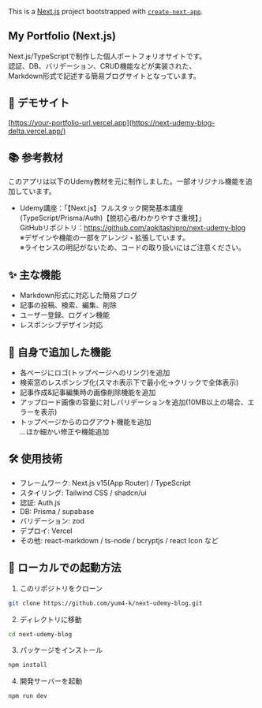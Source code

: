 This is a [Next.js](https://nextjs.org) project bootstrapped with [`create-next-app`](https://nextjs.org/docs/app/api-reference/cli/create-next-app).

## My Portfolio (Next.js)
Next.js/TypeScriptで制作した個人ポートフォリオサイトです。  
認証、DB、バリデーション、CRUD機能などが実装された、  
Markdown形式で記述する簡易ブログサイトとなっています。

## 🔗 デモサイト
[https://your-portfolio-url.vercel.app](https://next-udemy-blog-delta.vercel.app/)

## 📚 参考教材
このアプリは以下のUdemy教材を元に制作しました。一部オリジナル機能を追加しています。

- Udemy講座：「【Next.js】フルスタック開発基本講座(TypeScript/Prisma/Auth)【脱初心者/わかりやすさ重視】」  
  GitHubリポジトリ：https://github.com/aokitashipro/next-udemy-blog  
※デザインや機能の一部をアレンジ・拡張しています。  
※ライセンスの明記がないため、コードの取り扱いにはご注意ください。

## ✨ 主な機能
- Markdown形式に対応した簡易ブログ
- 記事の投稿、検索、編集、削除
- ユーザー登録、ログイン機能
- レスポンシブデザイン対応

## 📝 自身で追加した機能
- 各ページにロゴ(トップページへのリンク)を追加
- 検索窓のレスポンシブ化(スマホ表示下で最小化→クリックで全体表示)
- 記事作成&記事編集時の画像削除機能を追加
- アップロード画像の容量に対しバリデーションを追加(10MB以上の場合、エラーを表示)
- トップページからのログアウト機能を追加  
...ほか細かい修正や機能追加

## 🛠️ 使用技術
- フレームワーク: Next.js v15(App Router) / TypeScript
- スタイリング: Tailwind CSS / shadcn/ui
- 認証: Auth.js
- DB: Prisma / supabase
- バリデーション: zod
- デプロイ: Vercel
- その他: react-markdown / ts-node / bcryptjs / react Icon など

## 🚀 ローカルでの起動方法

1. このリポジトリをクローン
```bash
git clone https://github.com/yum4-k/next-udemy-blog.git
```

2.	ディレクトリに移動
```bash
cd next-udemy-blog
```

3.	パッケージをインストール
```bash
npm install
```

4.	開発サーバーを起動
```bash
npm run dev
```
